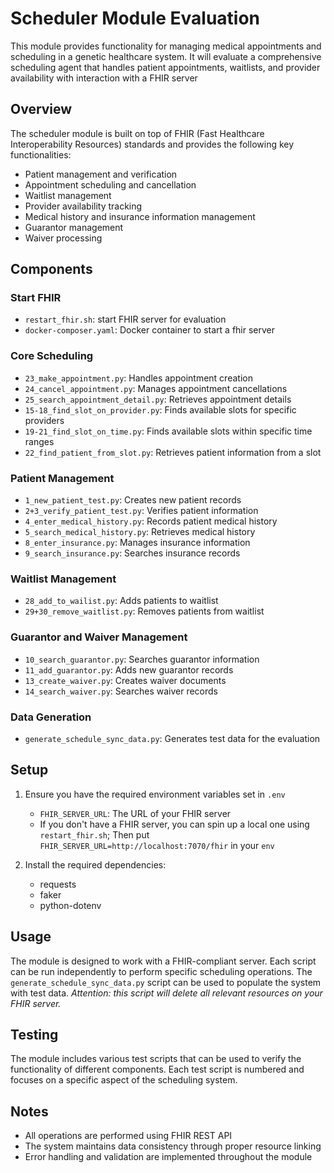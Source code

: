 # Scheduler Module Evaluation

This module provides functionality for managing medical appointments and scheduling in a genetic healthcare system. It will evaluate a comprehensive scheduling agent that handles patient appointments, waitlists, and provider availability with interaction with a FHIR server

## Overview

The scheduler module is built on top of FHIR (Fast Healthcare Interoperability Resources) standards and provides the following key functionalities:

- Patient management and verification
- Appointment scheduling and cancellation
- Waitlist management
- Provider availability tracking
- Medical history and insurance information management
- Guarantor management
- Waiver processing

## Components

### Start FHIR 
- `restart_fhir.sh`: start FHIR server for evaluation
- `docker-composer.yaml`: Docker container to start a fhir server

### Core Scheduling
- `23_make_appointment.py`: Handles appointment creation
- `24_cancel_appointment.py`: Manages appointment cancellations
- `25_search_appointment_detail.py`: Retrieves appointment details
- `15-18_find_slot_on_provider.py`: Finds available slots for specific providers
- `19-21_find_slot_on_time.py`: Finds available slots within specific time ranges
- `22_find_patient_from_slot.py`: Retrieves patient information from a slot

### Patient Management
- `1_new_patient_test.py`: Creates new patient records
- `2+3_verify_patient_test.py`: Verifies patient information
- `4_enter_medical_history.py`: Records patient medical history
- `5_search_medical_history.py`: Retrieves medical history
- `8_enter_insurance.py`: Manages insurance information
- `9_search_insurance.py`: Searches insurance records

### Waitlist Management
- `28_add_to_wailist.py`: Adds patients to waitlist
- `29+30_remove_waitlist.py`: Removes patients from waitlist

### Guarantor and Waiver Management
- `10_search_guarantor.py`: Searches guarantor information
- `11_add_guarantor.py`: Adds new guarantor records
- `13_create_waiver.py`: Creates waiver documents
- `14_search_waiver.py`: Searches waiver records

### Data Generation
- `generate_schedule_sync_data.py`: Generates test data for the evaluation

## Setup

1. Ensure you have the required environment variables set in `.env`
   - `FHIR_SERVER_URL`: The URL of your FHIR server
   - If you don't have a FHIR server, you can spin up a local one using `restart_fhir.sh`; 
   Then put `FHIR_SERVER_URL=http://localhost:7070/fhir` in your `env`

2. Install the required dependencies:
   - requests
   - faker
   - python-dotenv

## Usage

The module is designed to work with a FHIR-compliant server. Each script can be run independently to perform specific scheduling operations. The `generate_schedule_sync_data.py` script can be used to populate the system with test data. *Attention: this script will delete all relevant resources on your FHIR server.*

## Testing

The module includes various test scripts that can be used to verify the functionality of different components. Each test script is numbered and focuses on a specific aspect of the scheduling system.

## Notes

- All operations are performed using FHIR REST API
- The system maintains data consistency through proper resource linking
- Error handling and validation are implemented throughout the module
